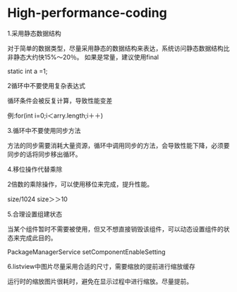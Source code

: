 # High-performance-coding

1.采用静态数据结构

对于简单的数据类型，尽量采用静态的数据结构来表达，系统访问静态数据结构比非静态大约快15%～20％。
如果是常量，建议使用final

static int a =1;

2循环中不要使用复杂表达式

循环条件会被反复计算，导致性能变差

例:for(int i=0;i＜arry.length;i＋＋)

3.循环中不要使用同步方法

方法的同步需要消耗大量资源，循环中调用同步的方法，会导致性能下降，必须要同步的话将同步移出循环。

4.移位操作代替乘除

2倍数的乘除操作，可以使用移位来完成，提升性能。

size/1024       size＞＞10

5.合理设置组建状态

当某个组件暂时不需要被使用，但又不想直接销毁该组件，可以动态设置组件的状态来完成此目的。

PackageManagerService   setComponentEnableSetting

6.listview中图片尽量采用合适的尺寸，需要缩放的提前进行缩放缓存

运行时的缩放图片很耗时，避免在显示过程中进行缩放。尽量提前。

